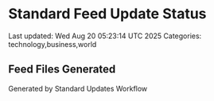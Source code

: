 # Standard Feed Update Status
Last updated: Wed Aug 20 05:23:14 UTC 2025
Categories: technology,business,world

## Feed Files Generated

Generated by Standard Updates Workflow
